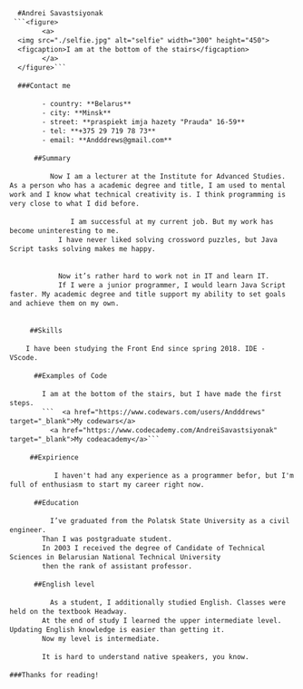 
      #Andrei Savastsiyonak
     ```<figure>
            <a>
      <img src="./selfie.jpg" alt="selfie" width="300" height="450">
      <figcaption>I am at the bottom of the stairs</figcaption>
            </a>
      </figure>```

      ###Contact me
           
            - country: **Belarus**
            - city: **Minsk**
            - street: **praspiekt imja hazety "Prauda" 16-59**
            - tel: **+375 29 719 78 73**
            - email: **Andddrews@gmail.com**
    
          ##Summary

              Now I am a lecturer at the Institute for Advanced Studies. As a person who has a academic degree and title, I am used to mental work and I know what technical creativity is. I think programming is very close to what I did before.
               
                   I am successful at my current job. But my work has become uninteresting to me.
                I have never liked solving crossword puzzles, but Java Script tasks solving makes me happy. 
               
            
                Now it’s rather hard to work not in IT and learn IT.
                If I were a junior programmer, I would learn Java Script faster. My academic degree and title support my ability to set goals and achieve them on my own.

          
         ##Skills

        I have been studying the Front End since spring 2018. IDE - VScode.
     
          ##Examples of Code
           
            I am at the bottom of the stairs, but I have made the first steps.
            ```  <a href="https://www.codewars.com/users/Andddrews" target="_blank">My codewars</a>
              <a href="https://www.codecademy.com/AndreiSavastsiyonak" target="_blank">My codeacademy</a>```
      
         ##Expirience 
           
               I haven't had any experience as a programmer befor, but I'm full of enthusiasm to start my career right now. 
     
          ##Education
          
              I’ve graduated from the Polatsk State University as a civil engineer.
            Than I was postgraduate student. 
            In 2003 I received the degree of Candidate of Technical Sciences in Belarusian National Technical University
            then the rank of assistant professor.
       
          ##English level
            
              As a student, I additionally studied English. Classes were held on the textbook Headway.
            At the end of study I learned the upper intermediate level. Updating English knowledge is easier than getting it.
            Now my level is intermediate.
        
            It is hard to understand native speakers, you know.
    
    ###Thanks for reading! 

